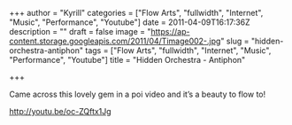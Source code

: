 +++
author = "Kyrill"
categories = ["Flow Arts", "fullwidth", "Internet", "Music", "Performance", "Youtube"]
date = 2011-04-09T16:17:36Z
description = ""
draft = false
image = "https://ap-content.storage.googleapis.com/2011/04/Timage002-.jpg"
slug = "hidden-orchestra-antiphon"
tags = ["Flow Arts", "fullwidth", "Internet", "Music", "Performance", "Youtube"]
title = "Hidden Orchestra - Antiphon"

+++


Came across this lovely gem in a poi video and it’s a beauty to flow to!

http://youtu.be/oc-ZQftx1Jg


